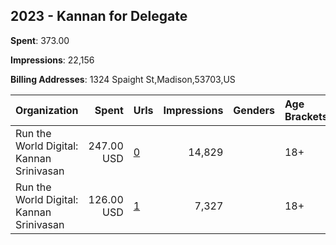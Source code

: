 ## 2023 - Kannan for Delegate 
**Spent**: 373.00

**Impressions**: 22,156

**Billing Addresses**: 1324 Spaight St,Madison,53703,US

|Organization|Spent|Urls|Impressions|Genders|Age Brackets|Country Codes|
|:---|---:|:---|---:|:---|:---|:---|
|Run the World Digital: Kannan Srinivasan|247.00 USD|[0](https://www.snap.com/political-ads/asset/c0694b39e77dd48cb0b7a9a5b816174d0bbe6348389118825e29b7fd6413fa59?mediaType=mp4)|14,829||18+|united states|
|Run the World Digital: Kannan Srinivasan|126.00 USD|[1](https://www.snap.com/political-ads/asset/7d842c1a589cd5ffff972cda0051e2f0dc2e9a86d318a6ba00d0181bbefc91ef?mediaType=mp4)|7,327||18+|united states|
